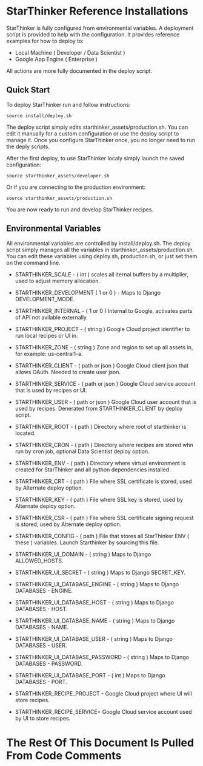 # StarThinker Reference Installations

StarThinker is fully configured from environmental variables.
A deployment script is provided to help with the configuration.
It provides reference examples for how to deploy to:

 - Local Machine ( Developer / Data Scientist )
 - Google App Engine ( Enterprise )

All actions are more fully documented in the deploy script.



## Quick Start

To deploy StarThinker run and follow instructions:

```source install/deploy.sh```

The deploy script simply edits starthinker_assets/production.sh. You
can edit it manually for a custom configuration or use the deploy script
to manage it.  Once you configure StarThinker once, you no longer need
to run the deply scripts.  

After the first deploy, to use StarThinker localy simply launch the saved configuration:

```source starthinker_assets/developer.sh```

Or if you are connecting to the production environment:

```source starthinker_assets/production.sh```

You are now ready to run and develop StarThinker recipes.



## Environmental Variables

All environmental variables are controlled by install/deploy.sh.
The deploy script simply manages all the variables in starthinker_assets/production.sh.
You can edit these variables using deploy.sh, production.sh, or just set them on the command line.

 - STARTHINKER_SCALE - ( int ) scales all iternal buffers by a multiplier, used to adjust memory allocation.
 - STARTHINKER_DEVELOPMENT ( 1 or 0 ) - Maps to Django DEVELOPMENT_MODE.
 - STARTHINKER_INTERNAL - ( 1 or 0 ) Internal to Google, activates parts of API not avilable externally.

 - STARTHINKER_PROJECT - ( string ) Google Cloud project identifier to run local recipes or UI in.
 - STARTHINKER_ZONE - ( string ) Zone and region to set up all assets in, for example: us-central1-a.

 - STARTHINKER_CLIENT - ( path or json ) Google Cloud client json that allows OAuth. Needed to create user json.
 - STARTHINKER_SERVICE - ( path or json ) Google Cloud service account that is used by recipes or UI.
 - STARTHINKER_USER - ( path or json ) Google Cloud user account that is used by recipes. Denerated from STARTHINKER_CLIENT by deploy script.
 - STARTHINKER_ROOT - ( path ) Directory where root of starthinker is located.
 - STARTHINKER_CRON - ( path ) Directory where recipes are stored whn run by cron job, optional Data Scientist deploy option.
 - STARTHINKER_ENV - ( path ) Directory where virtual environment is created for StarThinker and all python dependencies installed.
 - STARTHINKER_CRT - ( path ) File where SSL certificate is stored, used by Alternate deploy option.
 - STARTHINKER_KEY - ( path ) File where SSL key is stored, used by Alternate deploy option.
 - STARTHINKER_CSR - ( path ) File where SSL certificate signing request is stored, used by Alternate deploy option.
 - STARTHINKER_CONFIG - ( path ) File that stores all StarThinker ENV ( these ) variables. Launch Starthinker by sourcing this file.

 - STARTHINKER_UI_DOMAIN - ( string ) Maps to Django ALLOWED_HOSTS.
 - STARTHINKER_UI_SECRET - ( string ) Maps to Django SECRET_KEY.
 - STARTHINKER_UI_DATABASE_ENGINE - ( string ) Maps to Django DATABASES - ENGINE.
 - STARTHINKER_UI_DATABASE_HOST - ( string ) Maps to Django DATABASES - HOST.
 - STARTHINKER_UI_DATABASE_NAME - ( string ) Maps to Django DATABASES - NAME.
 - STARTHINKER_UI_DATABASE_USER - ( string ) Maps to Django DATABASES - USER.
 - STARTHINKER_UI_DATABASE_PASSWORD - ( string ) Maps to Django DATABASES - PASSWORD.
 - STARTHINKER_UI_DATABASE_PORT - ( int ) Maps to Django DATABASES - PORT.

 - STARTHINKER_RECIPE_PROJECT - Google Cloud project where UI will store recipes.
 - STARTHINKER_RECIPE_SERVICE= Google Cloud service account used by UI to store recipes.

# The Rest Of This Document Is Pulled From Code Comments
